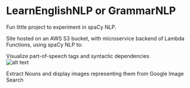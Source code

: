 # LearnEnglishNLP or GrammarNLP

Fun little project to experiment in spaCy NLP.  
  
Site hosted on an AWS S3 bucket, with microservice backend of Lambda Functions, using spaCy NLP to:  
  
Visualize part-of-speech tags and syntactic dependencies  
![alt text](https://spacy.io/displacy-3504502e1d5463ede765f0a789717424.svg)  
  
Extract Nouns and display images representing them from Google Image Search  
